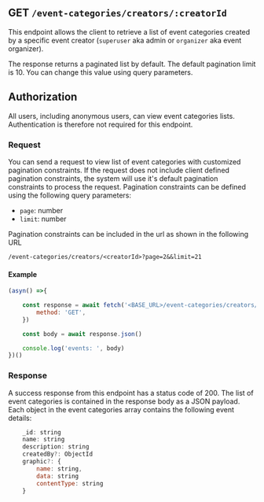 ## GET `/event-categories/creators/:creatorId`

This endpoint allows the client to retrieve a list of event categories created by a specific event creator (`superuser` aka admin or `organizer` aka event organizer). 

The response returns a paginated list by default. The default pagination limit is 10. You can change this value using query parameters.


## Authorization
All users, including anonymous users, can view event categories lists. Authentication is therefore not required for this endpoint.

### Request
You can send a request to view list of event categories with customized pagination constraints. If the request does not include client defined pagination constraints, the system will use it's default pagination constraints to process the request. Pagination constraints can be defined using the following query parameters:

- `page`: number
- `limit`: number

Pagination constraints can be included in the url as shown in the following URL

```t
/event-categories/creators/<creatorId>?page=2&&limit=21
```

#### Example

```javascript
(asyn() =>{

    const response = await fetch('<BASE_URL>/event-categories/creators/<creatorId>?page=2&&limit=21', {
        method: 'GET',
    })

    const body = await response.json()

    console.log('events: ', body)
})()
 ```

### Response
A success response from this endpoint has a status code of 200. The list of event categories is contained in the response body as a JSON payload. Each object in the event categories array contains the following event details:

```javascript
    _id: string
    name: string
    description: string
    createdBy?: ObjectId
    graphic?: {
        name: string,
        data: string
        contentType: string
    }
```
